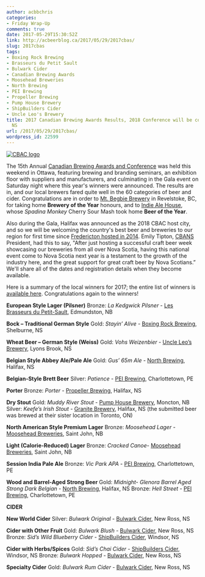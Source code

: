 ```yaml
---
author: acbbchris
categories:
- Friday Wrap-Up
comments: true
date: 2017-05-29T15:30:52Z
link: http://acbeerblog.ca/2017/05/29/2017cbas/
slug: 2017cbas
tags:
- Boxing Rock Brewing
- Brasseurs du Petit Sault
- Bulwark Cider
- Canadian Brewing Awards
- Moosehead Breweries
- North Brewing
- PEI Brewing
- Propeller Brewing
- Pump House Brewery
- ShipBuilders Cider
- Uncle Leo's Brewery
title: 2017 Canadian Brewing Awards Results, 2018 Conference will be coming to Halifax,
  NS
url: /2017/05/29/2017cbas/
wordpress_id: 22599
---
```


[![CBAC logo](http://acbeerblog.ca/wp-content/uploads/2017/05/20170529-108-1024x407.png)](http://acbeerblog.ca/wp-content/uploads/2017/05/20170529-108.png)

The 15th Annual [Canadian Brewing Awards and Conference](https://www.canadianbrewingawards.com/) was held this weekend in Ottawa, featuring brewing and branding seminars, an exhibition floor with suppliers and manufacturers, and culminating in the Gala event on Saturday night where this year's winners were announced. The results are in, and our local brewers fared quite well in the 60 categories of beer and cider. Congratulations are in order to [Mt. Begbie Brewery](http://www.mt-begbie.com/) in Revelstoke, BC, for taking home **Brewery of the Year** honours, and to [Indie Ale House](http://www.indiealehouse.com/), whose _Spadina Monkey_ Cherry Sour Mash took home **Beer of the Year**.

Also during the Gala, Halifax was announced as the 2018 CBAC host city, and so we will be welcoming the country's best beer and breweries to our region for first time since [Fredericton hosted in 2014](http://acbeerblog.ca/2014/06/03/2014-cbas-wrap-up/).  Emily Tipton, [CBANS](http://nscraftbeer.ca/) President, had this to say, "After just hosting a successful craft beer week showcasing our breweries from all over Nova Scotia, having this national event come to Nova Scotia next year is a testament to the growth of the industry here, and the great support for great craft beer by Nova Scotians.” We'll share all of the dates and registration details when they become available.

Here is a summary of the local winners for 2017; the entire list of winners is [available here](https://www.canadianbrewingawards.com/2017-winner-list/). Congratulations again to the winners!

**European Style Lager (Pilsner)**
Bronze: _La Kedgwick Pilsner_ - [Les Brasseurs du Petit-Sault](http://petitsault.com/en/), Edmundston, NB

**Bock – Traditional German Style**
Gold: _Stayin’ Alive_ - [Boxing Rock Brewing](http://www.boxingrock.ca/), Shelburne, NS

**Wheat Beer – German Style (Weiss)**
Gold: _Vohs Weizenbier_ - [Uncle Leo’s Brewery](http://uncleleosbrewery.ca/), Lyons Brook, NS

**Belgian Style Abbey Ale/Pale Ale**
Gold: _Gus’ 65m Ale_ - [North Brewing](http://www.northbrewing.ca/), Halifax, NS

**Belgian-Style Brett Beer**
Silver: _Patience_ - [PEI Brewing](http://peibrewingcompany.com/), Charlottetown, PE

**Porter**
Bronze: _Porter_ - [Propeller Brewing](http://www.drinkpropeller.ca/), Halifax, NS

**Dry Stout**
Gold: _Muddy River Stout_ - [Pump House Brewery](http://beer.pumphousebrewery.ca/), Moncton, NB
Silver: _Keefe’s Irish Stout_ - [Granite Brewery](http://www.granitebreweryhalifax.ca/), Halifax, NS (the submitted beer was brewed at their sister location in Toronto, ON)

**North American Style Premium Lager**
Bronze: _Moosehead Lager_ - [Moosehead Breweries](http://moosehead.ca/), Saint John, NB

**Light (Calorie-Reduced) Lager**
Bronze: _Cracked Canoe_- [Moosehead Breweries](http://moosehead.ca/), Saint John, NB

**Session India Pale Ale**
Bronze: _Vic Park APA_ - [PEI Brewing](http://peibrewingcompany.com/), Charlottetown, PE

**Wood and Barrel-Aged Strong Beer**
Gold: _Midnight- Glenora Barrel Aged Strong Dark Belgian_ - [North Brewing](http://www.northbrewing.ca/), Halifax, NS
Bronze: _Hell Street_ - [PEI Brewing](http://peibrewingcompany.com/), Charlottetown, PE

**CIDER**

**New World Cider**
Silver: _Bulwark Original_ - [Bulwark Cider](http://www.bulwarkcider.com/), New Ross, NS

**Cider with Other Fruit**
Gold: _Bulwark Blush_ - [Bulwark Cider](http://www.bulwarkcider.com/), New Ross, NS
Bronze: _Sid’s Wild Blueberry Cider_ - [ShipBuilders Cider](http://www.shipbuilderscider.ca/), Windsor, NS

**Cider with Herbs/Spices**
Gold: _Sid’s Chai Cider_ - [ShipBuilders Cider](http://www.shipbuilderscider.ca/), Windsor, NS
Bronze: _Bulwark Hopped_ - [Bulwark Cider](http://www.bulwarkcider.com/), New Ross, NS

**Specialty Cider**
Gold: _Bulwark Rum Cider_ - [Bulwark Cider](http://www.bulwarkcider.com/), New Ross, NS
